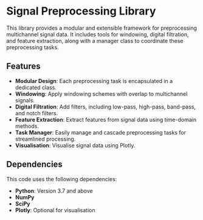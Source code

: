 # Signal Preprocessing Library

This library provides a modular and extensible framework for preprocessing multichannel signal data. It includes tools for windowing, digital filtration, and feature extraction, along with a manager class to coordinate these preprocessing tasks.

## Features

- **Modular Design**: Each preprocessing task is encapsulated in a dedicated class.
- **Windowing**: Apply windowing schemes with overlap to multichannel signals.
- **Digital Filtration**: Add filters, including low-pass, high-pass, band-pass, and notch filters.
- **Feature Extraction**: Extract features from signal data using time-domain methods.
- **Task Manager**: Easily manage and cascade preprocessing tasks for streamlined processing.
- **Visualisation**: Visualise signal data using Plotly.

## Dependencies

This code uses the following dependencies:
- **Python**: Version 3.7 and above
- **NumPy**
- **SciPy**
- **Plotly**: Optional for visualisation
